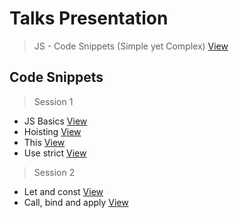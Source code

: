 # Talks Presentation

> JS - Code Snippets (Simple yet Complex) [View](https://github.com/SunnyPuri/presentations/blob/master/js-code-snippets.pdf)


## Code Snippets

> Session 1

* JS Basics [View](https://github.com/SunnyPuri/presentations/blob/master/code-snippets/js-basics.md)
* Hoisting [View](https://github.com/SunnyPuri/presentations/blob/master/code-snippets/js-hoisting.md)
* This [View](https://github.com/SunnyPuri/presentations/blob/master/code-snippets/js-this.md)
* Use strict [View](https://github.com/SunnyPuri/presentations/blob/master/code-snippets/js-use-strict.md)

> Session 2

* Let and const [View](https://github.com/SunnyPuri/presentations/blob/master/code-snippets/js-let-const.md)
* Call, bind and apply [View](https://github.com/SunnyPuri/presentations/blob/master/code-snippets/js-call-bind-apply.md)
